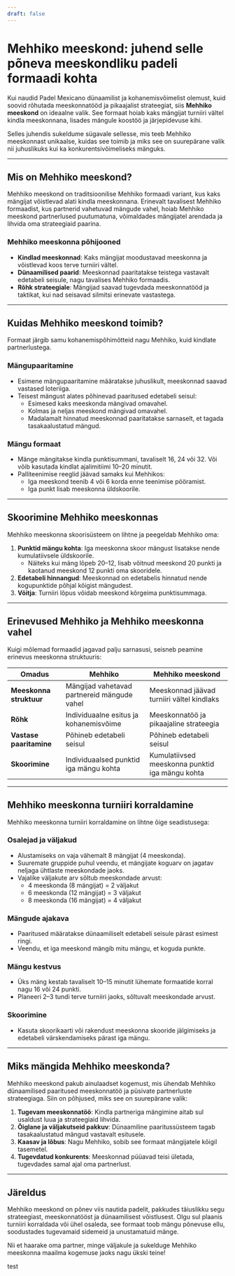 ```yaml
---
draft: false
---
```

# Mehhiko meeskond: juhend selle põneva meeskondliku padeli formaadi kohta

Kui naudid Padel Mexicano dünaamilist ja kohanemisvõimelist olemust, kuid soovid rõhutada meeskonnatööd ja pikaajalist strateegiat, siis **Mehhiko meeskond** on ideaalne valik. See formaat hoiab kaks mängijat turniiri vältel kindla meeskonnana, lisades mängule koostöö ja järjepidevuse kihi.

Selles juhendis sukeldume sügavale sellesse, mis teeb Mehhiko meeskonnast unikaalse, kuidas see toimib ja miks see on suurepärane valik nii juhuslikuks kui ka konkurentsivõimeliseks mänguks.

---

## **Mis on Mehhiko meeskond?**

Mehhiko meeskond on traditsioonilise Mehhiko formaadi variant, kus kaks mängijat võistlevad alati kindla meeskonnana. Erinevalt tavalisest Mehhiko formaadist, kus partnerid vahetuvad mängude vahel, hoiab Mehhiko meeskond partnerlused puutumatuna, võimaldades mängijatel arendada ja lihvida oma strateegiaid paarina.

### **Mehhiko meeskonna põhijooned**
- **Kindlad meeskonnad**: Kaks mängijat moodustavad meeskonna ja võistlevad koos terve turniiri vältel.
- **Dünaamilised paarid**: Meeskonnad paaritatakse teistega vastavalt edetabeli seisule, nagu tavalises Mehhiko formaadis.
- **Rõhk strateegiale**: Mängijad saavad tugevdada meeskonnatööd ja taktikat, kui nad seisavad silmitsi erinevate vastastega.

---

## **Kuidas Mehhiko meeskond toimib?**

Formaat järgib samu kohanemispõhimõtteid nagu Mehhiko, kuid kindlate partnerlustega.

### **Mängupaaritamine**
- Esimene mängupaaritamine määratakse juhuslikult, meeskonnad saavad vastased loteriiga.
- Teisest mängust alates põhinevad paaritused edetabeli seisul:
  - Esimesed kaks meeskonda mängivad omavahel.
  - Kolmas ja neljas meeskond mängivad omavahel.
  - Madalamalt hinnatud meeskonnad paaritatakse sarnaselt, et tagada tasakaalustatud mängud.

### **Mängu formaat**
- Mänge mängitakse kindla punktisummani, tavaliselt 16, 24 või 32. Või võib kasutada kindlat ajalimitiimi 10–20 minutit.
- Palliteenimise reeglid jäävad samaks kui Mehhikos:
  - Iga meeskond teenib 4 või 6 korda enne teenimise pööramist.
  - Iga punkt lisab meeskonna üldskoorile.

---

## **Skoorimine Mehhiko meeskonnas**

Mehhiko meeskonna skoorisüsteem on lihtne ja peegeldab Mehhiko oma:

1. **Punktid mängu kohta**: Iga meeskonna skoor mängust lisatakse nende kumulatiivsele üldskoorile.
   - Näiteks kui mäng lõpeb 20–12, lisab võitnud meeskond 20 punkti ja kaotanud meeskond 12 punkti oma skooridele.
2. **Edetabeli hinnangud**: Meeskonnad on edetabelis hinnatud nende kogupunktide põhjal kõigist mängudest.
3. **Võitja**: Turniiri lõpus võidab meeskond kõrgeima punktisummaga.

---

## **Erinevused Mehhiko ja Mehhiko meeskonna vahel**

Kuigi mõlemad formaadid jagavad palju sarnasusi, seisneb peamine erinevus meeskonna struktuuris:

| **Omadus**            | **Mehhiko**                                     | **Mehhiko meeskond**                              |
|-------------------------|-------------------------------------------------|---------------------------------------------------|
| **Meeskonna struktuur** | Mängijad vahetavad partnereid mängude vahel     | Meeskonnad jäävad turniiri vältel kindlaks         |
| **Rõhk**               | Individuaalne esitus ja kohanemisvõime           | Meeskonnatöö ja pikaajaline strateegia            |
| **Vastase paaritamine**| Põhineb edetabeli seisul                        | Põhineb edetabeli seisul                          |
| **Skoorimine**         | Individuaalsed punktid iga mängu kohta           | Kumulatiivsed meeskonna punktid iga mängu kohta   |

---

## **Mehhiko meeskonna turniiri korraldamine**

Mehhiko meeskonna turniiri korraldamine on lihtne õige seadistusega:

### **Osalejad ja väljakud**
- Alustamiseks on vaja vähemalt 8 mängijat (4 meeskonda).
- Suuremate gruppide puhul veendu, et mängijate koguarv on jagatav neljaga ühtlaste meeskondade jaoks.
- Vajalike väljakute arv sõltub meeskondade arvust:
  - 4 meeskonda (8 mängijat) = 2 väljakut
  - 6 meeskonda (12 mängijat) = 3 väljakut
  - 8 meeskonda (16 mängijat) = 4 väljakut

### **Mängude ajakava**
- Paaritused määratakse dünaamiliselt edetabeli seisule pärast esimest ringi.
- Veendu, et iga meeskond mängib mitu mängu, et koguda punkte.

### **Mängu kestvus**
- Üks mäng kestab tavaliselt 10–15 minutit lühemate formaatide korral nagu 16 või 24 punkti.
- Planeeri 2–3 tundi terve turniiri jaoks, sõltuvalt meeskondade arvust.

### **Skoorimine**
- Kasuta skoorikaarti või rakendust meeskonna skooride jälgimiseks ja edetabeli värskendamiseks pärast iga mängu.

---

## **Miks mängida Mehhiko meeskonda?**

Mehhiko meeskond pakub ainulaadset kogemust, mis ühendab Mehhiko dünaamilised paaritused meeskonnatöö ja püsivate partnerluste strateegiaga. Siin on põhjused, miks see on suurepärane valik:

1. **Tugevam meeskonnatöö**: Kindla partneriga mängimine aitab sul usaldust luua ja strateegiaid lihvida.
2. **Õiglane ja väljakutseid pakkuv**: Dünaamiline paaritussüsteem tagab tasakaalustatud mängud vastavalt esitusele.
3. **Kaasav ja lõbus**: Nagu Mehhiko, sobib see formaat mängijatele kõigil tasemetel.
4. **Tugevdatud konkurents**: Meeskonnad püüavad teisi ületada, tugevdades samal ajal oma partnerlust.

---

## **Järeldus**

Mehhiko meeskond on põnev viis nautida padelit, pakkudes täiuslikku segu strateegiast, meeskonnatööst ja dünaamilisest võistlusest. Olgu sul plaanis turniiri korraldada või ühel osaleda, see formaat toob mängu põnevuse ellu, soodustades tugevamaid sidemeid ja unustamatuid mänge.

Nii et haarake oma partner, minge väljakule ja sukelduge Mehhiko meeskonna maailma kogemuse jaoks nagu ükski teine!

test